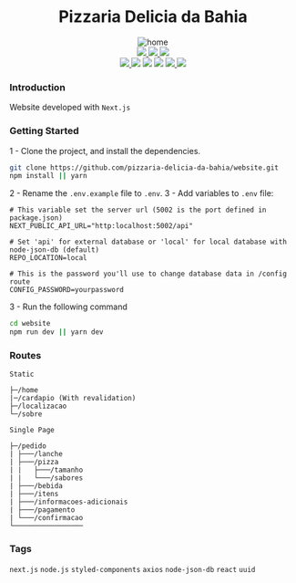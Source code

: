 # <div align="center">Pizzaria Delicia da Bahia</div>

<div align="center"><img src="https://i.ibb.co/93rsyR7/home.png" alt="home" border="0"></div>

<div align="center">
    <a href="https://preview-website-pdb.vercel.app/">
        <img src="https://img.shields.io/badge/preview-vercel-a.svg?style=for-the-badge">
    </a>
    <a href="https://backend-website-pdb.vercel.app/">
        <img src="https://img.shields.io/badge/backend-github-blue.svg?style=for-the-badge">
    </a>
    <a href="https://www.figma.com/file/NvP58fWAUspNTvx5mLnoPC/Site---Pizzaria-Delicia-da-Bahia?node-id=11%3A25&t=88RvIRhdUBlI4v9O-1">
        <img src="https://img.shields.io/badge/prototype-figma-red.svg?style=for-the-badge">
    </a>
</div>
<div align="center">
    <a href="https://github.com/pizzaria-delicia-da-bahia/website">
        <img src="https://img.shields.io/badge/status-active-success.svg">
    </a>
    <a>
        <img src="https://img.shields.io/badge/node-18.14.2-blue.svg">
    </a>
     <a>
        <img src="https://img.shields.io/github/package-json/license/pizzaria-delicia-da-bahia/website">
    </a>
     <a>
        <img src="https://img.shields.io/github/package-json/v/pizzaria-delicia-da-bahia/website">
    </a>
    <a href="https://github.com/pizzaria-delicia-da-bahia/website/issues">
        <img src="https://img.shields.io/github/issues/pizzaria-delicia-da-bahia/website">
    </a>
    <a href="https://github.com/pizzaria-delicia-da-bahia/website/pulls">
        <img src="https://img.shields.io/github/issues-pr/pizzaria-delicia-da-bahia/website">
    </a>
</div>

### Introduction
Website developed with `Next.js`

### Getting Started
1 - Clone the project, and install the dependencies.
```bash
git clone https://github.com/pizzaria-delicia-da-bahia/website.git
npm install || yarn 
```
2 - Rename the `.env.example` file to `.env`.
3 - Add variables to `.env` file:
```
# This variable set the server url (5002 is the port defined in package.json)
NEXT_PUBLIC_API_URL="http:localhost:5002/api"

# Set 'api' for external database or 'local' for local database with node-json-db (default)
REPO_LOCATION=local

# This is the password you'll use to change database data in /config route
CONFIG_PASSWORD=yourpassword
```
3 - Run the following command
```bash
cd website
npm run dev || yarn dev
```

### Routes

`Static`
```
├─/home
|─/cardapio (With revalidation)
├─/localizacao
└─/sobre
```

`Single Page`
```
├─/pedido
| ├───/lanche
| ├───/pizza
| |   ├───/tamanho
| |   └───/sabores
| ├───/bebida
| ├───/itens
| ├───/informacoes-adicionais
| ├───/pagamento
| └───/confirmacao
└─────────────────
```
### Tags
`next.js` `node.js` `styled-components` `axios` `node-json-db` `react` `uuid`